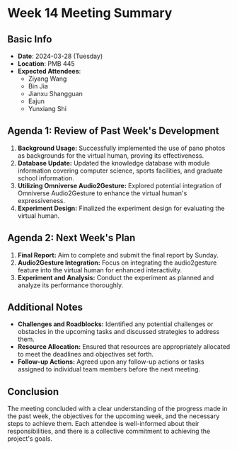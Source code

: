# Week 14 Meeting Summary

## Basic Info
- **Date**: 2024-03-28 (Tuesday)
- **Location**: PMB 445
- **Expected Attendees**:
  - Ziyang Wang
  - Bin Jia
  - Jianxu Shangguan
  - Eajun
  - Yunxiang Shi

## Agenda 1: Review of Past Week's Development
1. **Background Usage:** Successfully implemented the use of pano photos as backgrounds for the virtual human, proving its effectiveness.
2. **Database Update:** Updated the knowledge database with module information covering computer science, sports facilities, and graduate school information.
3. **Utilizing Omniverse Audio2Gesture:** Explored potential integration of Omniverse Audio2Gesture to enhance the virtual human's expressiveness.
4. **Experiment Design:** Finalized the experiment design for evaluating the virtual human.

## Agenda 2: Next Week's Plan
1. **Final Report:** Aim to complete and submit the final report by Sunday.
2. **Audio2Gesture Integration:** Focus on integrating the audio2gesture feature into the virtual human for enhanced interactivity.
3. **Experiment and Analysis:** Conduct the experiment as planned and analyze its performance thoroughly.

## Additional Notes
- **Challenges and Roadblocks:** Identified any potential challenges or obstacles in the upcoming tasks and discussed strategies to address them.
- **Resource Allocation:** Ensured that resources are appropriately allocated to meet the deadlines and objectives set forth.
- **Follow-up Actions:** Agreed upon any follow-up actions or tasks assigned to individual team members before the next meeting.

## Conclusion
The meeting concluded with a clear understanding of the progress made in the past week, the objectives for the upcoming week, and the necessary steps to achieve them. Each attendee is well-informed about their responsibilities, and there is a collective commitment to achieving the project's goals.
